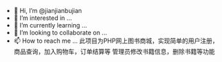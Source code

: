 - 👋 Hi, I’m @jianjianbujian
- 👀 I’m interested in ...
- 🌱 I’m currently learning ...
- 💞️ I’m looking to collaborate on ...
- 📫 How to reach me ...
此项目为PHP网上图书商城，实现简单的用户注册，商品查询，加入购物车，订单结算等
管理员修改书籍信息，删除书籍等功能
<!---
jianjianbujian/jianjianbujian is a ✨ special ✨ repository because its `README.md` (this file) appears on your GitHub profile.
You can click the Preview link to take a look at your changes.
--->
